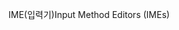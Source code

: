 <span data-ttu-id="e12b0-101">IME(입력기)</span><span class="sxs-lookup"><span data-stu-id="e12b0-101">Input Method Editors (IMEs)</span></span>